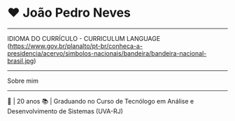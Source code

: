 # ❤️ João Pedro Neves
________________________________________________________
IDIOMA DO CURRÍCULO - CURRICULUM LANGUAGE
(https://www.gov.br/planalto/pt-br/conheca-a-presidencia/acervo/simbolos-nacionais/bandeira/bandeira-nacional-brasil.jpg)
________________________________________________________
Sobre mim
________________________________________________________
🧁 | 20 anos
📚 | Graduando no Curso de Tecnólogo em Análise e Desenvolvimento de Sistemas (UVA-RJ)
